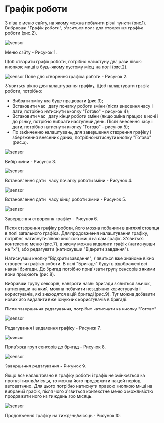 # Графік роботи

З ліва є меню сайту, на якому можна побачити різні пункти (рис.1). Вибравши "Графік роботи", з'явиться поле для створення графіка роботи (рис.2).

![sensor](../../img/site/scheduler_menu.jpg)

Меню сайту - Рисунок 1.


Щоб створити графік роботи, потрібно натистуну два рази лівою кнопкою миші в будь-якому пустому місці на полі (рис.2).

![sensor](../../img/site/scheduler_main.jpg)
Поле для створення графіка роботи - Рисунок 2.

З'явиться вікно для налаштування графіку. Щоб налаштувати графік роботи, потрібно:

-  Вибрати зміну яка буде працювати (рис.3);
-  Встановити час і дату початку роботи зміни (після внесення часу і дати, потрібно натиснути кнопку "Готово" - рисунок 4);
-  Встановити час і дату кінця роботи зміни (якщо зміна працює в ночі і до ранку, потрібно вибрати наступний день. Після внесення часу і дати, потрібно натиснути кнопку "Готово" - рисунок 5);
-  По закінченню налаштувань, для завершення створення графіку і збереження внесених даних, потрібно натиснути кнопку "Готово" (рис.6).

![sensor](../../img/site/scheduler_change.jpg)

Вибір зміни - Рисунок 3.

![sensor](../../img/site/scheduler_time_now.jpg)

Встановлення дати і часу початку роботи зміни - Рисунок 4.

![sensor](../../img/site/scheduler_time_tomorrow.jpg)

Встановлення дати і часу кінця роботи зміни - Рисунок 5.

![sensor](../../img/site/scheduler_end-schedule.jpg)

Завершення створення графіку - Рисунок 6.

Після створення графіку роботи, його можна побачити в виглялі стовпця в полі загального графіка. Для продовження налаштування графіку, потрібно натиснути лівою кнопкою миші на сам графік. З'явиться контекстне меню (рис.7), в якому можна видалити графік (натиснувши на "х"), або редагувати (натиснувши "Відкрити завдання").

Натиснувши кнопку "Відкрити завдання", з'явиться вже знайоме вікно створення графіку роботи. В полі "Бригади" будуть відображені всі наявні бригади. До бригад потрібно прив'язати групу сенсорів з якими вони працюють (рис.8).

Вибравши групу сенсорів, навпроти назви бригади з'явиться значок, натиснувши на який, можна побачити незадіяних користувачів і користувачів, які знаходятся в цій бригаді (рис.9). Тут можна добавити нових або видалити вже існуючих користувачів в бригаді.

Після завершення редагування, потрібно натиснути на кнопку "Готово"

![sensor](../../img/site/scheduler_schedule_delete.jpg)

Редагування і видалення графіку - Рисунок 7.

![sensor](../../img/site/scheduler_brigade_group.jpg)

Прив'язка груп сенсорів до бригад - Рисунок 8.

![sensor](../../img/site/scheduler_users.jpg)

Завершення редагування - Рисунок 9.

Якщо все налаштовано в графіку роботи і графік не змінюється на протязі тижня/місяця, то можна його продовжити на цей період автоватично. Для цього потрібно натиснути правою кнопкою миші на вибраний графік, після чого з'явиться контекстне меню з можливістю продовжити його на тиждень або місяць.

![sensor](../../img/site/scheduler_schedule_continue.jpg)

Продовження графіку на тиждень/місяць - Рисунок 10.